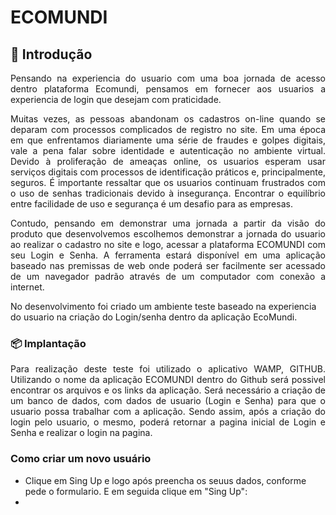 <h1>ECOMUNDI</h1>

## 🚀 Introdução

<p align="justify">Pensando na experiencia do usuario com uma boa jornada de acesso dentro plataforma Ecomundi, pensamos em fornecer aos usuarios a experiencia de login que desejam com praticidade.</p>

<p align="justify">Muitas vezes, as pessoas abandonam os cadastros on-line quando se deparam com processos complicados de registro no site. Em uma época em que enfrentamos diariamente uma série de fraudes e golpes digitais, vale a pena falar sobre identidade e autenticação no ambiente virtual. Devido à proliferação de ameaças online, os usuarios esperam usar serviços digitais com processos de identificação práticos e, principalmente, seguros. É importante ressaltar que os usuarios continuam frustrados com o uso de senhas tradicionais devido à insegurança. Encontrar o equilíbrio entre facilidade de uso e segurança é um desafio para as empresas.</p>

<p align="justify">Contudo, pensando em demonstrar uma jornada a partir da visão do produto que desenvolvemos  escolhemos demonstrar a jornada do usuario ao realizar o cadastro no site e logo, acessar a plataforma ECOMUNDI com seu Login e Senha.
A ferramenta estará disponível em uma aplicação baseado nas premissas de web onde poderá ser facilmente ser acessado de um navegador padrão através de um computador com conexão a internet.</p>

No desenvolvimento foi criado um ambiente teste baseado na experiencia do usuario na criação do Login/senha dentro da aplicação EcoMundi. 

### 📦 Implantação

<p align="justify">Para realização deste teste foi utilizado o aplicativo WAMP, GITHUB. Utilizando o nome da aplicação ECOMUNDI dentro do Github será possivel encontrar os arquivos e os links da aplicação. Será necessário a criação de um banco de dados, com dados de usuario (Login e Senha) para que o usuario possa trabalhar com a aplicação.
Sendo assim, após a criação do login pelo usuario, o mesmo, poderá retornar a pagina inicial de Login e Senha e realizar o login na pagina.</p>

### Como criar um novo usuário 

* Clique em Sing Up e logo após preencha os seuus dados, conforme pede o formulario. E em seguida clique em "Sing Up":
* 





